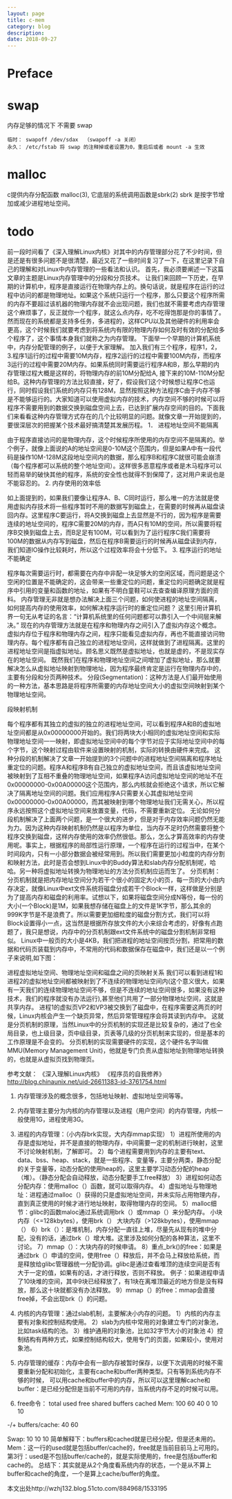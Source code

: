 ```yaml
---
layout: page
title: c-mem
category: blog
description: 
date: 2018-09-27
---
```

# Preface

# swap
内存足够的情况下 不需要 swap

    临时： swapoff /dev/sdax  （swapoff -a 关闭）
    永久： /etc/fstab 将 swap 的注释掉或者设置为0，重启后或者 mount -a 生效

# malloc
c提供内存分配函数 malloc(3), 它底层的系统调用函数是sbrk(2)
sbrk 是按字节增加或减少进程地址空间。

# todo
前一段时间看了《深入理解Linux内核》对其中的内存管理部分花了不少时间，但是还是有很多问题不是很清楚，最近又花了一些时间复习了一下，在这里记录下自己的理解和对Linux中内存管理的一些看法和认识。
首先，我必须要阐述一下这篇文章的主题是Linux内存管理中的分段和分页技术。
让我们来回顾一下历史，在早期的计算机中，程序是直接运行在物理内存上的。换句话说，就是程序在运行的过程中访问的都是物理地址。如果这个系统只运行一个程序，那么只要这个程序所需的内存不要超过该机器的物理内存就不会出现问题，我们也就不需要考虑内存管理这个麻烦事了，反正就你一个程序，就这么点内存，吃不吃得饱那是你的事情了。然而现在的系统都是支持多任务，多进程的，这样CPU以及其他硬件的利用率会更高，这个时候我们就要考虑到将系统内有限的物理内存如何及时有效的分配给多个程序了，这个事情本身我们就称之为内存管理。
下面举一个早期的计算机系统中，内存分配管理的例子，以便于大家理解。
加入我们有三个程序，程序1，2，3.程序1运行的过程中需要10M内存，程序2运行的过程中需要100M内存，而程序3运行的过程中需要20M内存。如果系统同时需要运行程序A和B，那么早期的内存管理过程大概是这样的，将物理内存的前10M分配给A, 接下来的10M-110M分配给B。这种内存管理的方法比较直接，好了，假设我们这个时候想让程序C也运行，同时假设我们系统的内存只有128M，显然按照这种方法程序C由于内存不够是不能够运行的。大家知道可以使用虚拟内存的技术，内存空间不够的时候可以将程序不需要用到的数据交换到磁盘空间上去，已达到扩展内存空间的目的。下面我们来看看这种内存管理方式存在的几个比较明显的问题。就像文章一开始提到的，要很深层次的把握某个技术最好搞清楚其发展历程。
1． 进程地址空间不能隔离

由于程序直接访问的是物理内存，这个时候程序所使用的内存空间不是隔离的。举个例子，就像上面说的A的地址空间是0-10M这个范围内，但是如果A中有一段代码是操作10M-128M这段地址空间内的数据，那么程序B和程序C就很可能会崩溃（每个程序都可以系统的整个地址空间）。这样很多恶意程序或者是木马程序可以轻而易举的破快其他的程序，系统的安全性也就得不到保障了，这对用户来说也是不能容忍的。
2.   内存使用的效率低

如上面提到的，如果我们要像让程序A、B、C同时运行，那么唯一的方法就是使用虚拟内存技术将一些程序暂时不用的数据写到磁盘上，在需要的时候再从磁盘读回内存。这里程序C要运行，将A交换到磁盘上去显然是不行的，因为程序是需要连续的地址空间的，程序C需要20M的内存，而A只有10M的空间，所以需要将程序B交换到磁盘上去，而B足足有100M，可以看到为了运行程序C我们需要将100M的数据从内存写到磁盘，然后在程序B需要运行的时候再从磁盘读到内存，我们知道IO操作比较耗时，所以这个过程效率将会十分低下。
3. 程序运行的地址不能确定

程序每次需要运行时，都需要在内存中非配一块足够大的空闲区域，而问题是这个空闲的位置是不能确定的，这会带来一些重定位的问题，重定位的问题确定就是程序中引用的变量和函数的地址，如果有不明白童鞋可以去查查编译原理方面的资料。
内存管理无非就是想办法解决上面三个问题，如何使进程的地址空间隔离，如何提高内存的使用效率，如何解决程序运行时的重定位问题？
这里引用计算机界一句无从考证的名言：“计算机系统里的任何问题都可以靠引入一个中间层来解决。”
现在的内存管理方法就是在程序和物理内存之间引入了虚拟内存这个概念。虚拟内存位于程序和物理内存之间，程序只能看见虚拟内存，再也不能直接访问物理内存。每个程序都有自己独立的进程地址空间，这样就做到了进程隔离。这里的进程地址空间是指虚拟地址。顾名思义既然是虚拟地址，也就是虚的，不是现实存在的地址空间。
既然我们在程序和物理地址空间之间增加了虚拟地址，那么就要解决怎么从虚拟地址映射到物理地址，因为程序最终肯定是运行在物理内存中的，主要有分段和分页两种技术。
分段(Segmentation)：这种方法是人们最开始使用的一种方法，基本思路是将程序所需要的内存地址空间大小的虚拟空间映射到某个
物理地址空间。


段映射机制

每个程序都有其独立的虚拟的独立的进程地址空间，可以看到程序A和B的虚拟地址空间都是从0x00000000开始的。我们将两块大小相同的虚拟地址空间和实际物理地址空间一一映射，即虚拟地址空间中的每个字节对应于实际地址空间中的每个字节，这个映射过程由软件来设置映射的机制，实际的转换由硬件来完成。
这种分段的机制解决了文章一开始提到的3个问题中的进程地址空间隔离和程序地址重定位的问题。程序A和程序B有自己独立的虚拟地址空间，而且该虚拟地址空间被映射到了互相不重叠的物理地址空间，如果程序A访问虚拟地址空间的地址不在0x00000000-0x00A00000这个范围内，那么内核就会拒绝这个请求，所以它解决了隔离地址空间的问题。我们应用程序A只需要关心其虚拟地址空间0x00000000-0x00A00000，而其被映射到哪个物理地址我们无需关心，所以程序永远按照这个虚拟地址空间来放置变量，代码，不需要重新定位。
无论如何分段机制解决了上面两个问题，是一个很大的进步，但是对于内存效率问题仍然无能为力。因为这种内存映射机制仍然是以程序为单位，当内存不足时仍然需要将整个程序交换到磁盘，这样内存使用的效率仍然很低。那么，怎么才算高效率的内存使用呢。事实上，根据程序的局部性运行原理，一个程序在运行的过程当中，在某个时间段内，只有一小部分数据会被经常用到。所以我们需要更加小粒度的内存分割和映射方法，此时是否会想到Linux中的Buddy算法和slab内存分配机制呢，哈哈。另一种将虚拟地址转换为物理地址的方法分页机制应运而生了。
分页机制：
分页机制就是把内存地址空间分为若干个很小的固定大小的页，每一页的大小由内存决定，就像Linux中ext文件系统将磁盘分成若干个Block一样，这样做是分别是为了提高内存和磁盘的利用率。试想以下，如果将磁盘空间分成N等份，每一份的大小(一个Block)是1M，如果我想存储在磁盘上的文件是1K字节，那么其余的999K字节是不是浪费了。所以需要更加细粒度的磁盘分割方式，我们可以将Block设置得小一点，这当然是根据所存放文件的大小来综合考虑的，好像有点跑题了，我只是想说，内存中的分页机制跟ext文件系统中的磁盘分割机制非常相似。
Linux中一般页的大小是4KB，我们把进程的地址空间按页分割，把常用的数据和代码页装载到内存中，不常用的代码和数据保存在磁盘中，我们还是以一个例子来说明,如下图：

进程虚拟地址空间、物理地址空间和磁盘之间的页映射关系
我们可以看到进程1和进程2的虚拟地址空间都被映射到了不连续的物理地址空间内(这个意义很大，如果有一天我们的连续物理地址空间不够，但是不连续的地址空间很多，如果没有这种技术，我们的程序就没有办法运行),甚至他们共用了一部分物理地址空间，这就是共享内存。
进程1的虚拟页VP2和VP3被交换到了磁盘中，在程序需要这两页的时候，Linux内核会产生一个缺页异常，然后异常管理程序会将其读到内存中。
这就是分页机制的原理，当然Linux中的分页机制的实现还是比较复杂的，通过了也全局目录，也上级目录，页中级目录，页表等几级的分页机制来实现的，但是基本的工作原理是不会变的。
分页机制的实现需要硬件的实现，这个硬件名字叫做MMU(Memory Management Unit)，他就是专门负责从虚拟地址到物理地址转换的，也就是从虚拟页找到物理页。


参考文献：
《深入理解Linux内核》
《程序员的自我修养》
http://blog.chinaunix.net/uid-26611383-id-3761754.html

1. 内存管理涉及的概念很多，包括地址映射、虚拟地址空间等等。

2. 内存管理主要分为内核的内存管理以及进程（用户空间）的内存管理，内核一般使用1G，进程使用3G。
3. 进程的内存管理：（小内存brk实现，大内存mmap实现）
    1）进程所使用的内存是虚拟地址，并不是直接的物理内存，中间需要一定的机制进行映射，这里不讨论映射机制，了解即可。
    2）每个进程需要用到内存的主要有text、data、bss、heap、stack，就是一些程序、变量等，主要分两类，静态分配的关于变量等，动态分配的使用heap的，这里主要学习动态分配的heap（堆）。（静态分配会自动释放，动态分配要手工free释放）
    3）进程如何动态分配内存：使用malloc（）函数，就可以取得内存。
    4）虚拟地址与物理地址：进程通过malloc（）获得的只是虚拟地址空间，并未实际占用物理内存，直到真正使用的时候才进行地址映射，取得物理内存的空间。
    5）malloc细节：glibc的函数maloc通过系统调用brk（）或mmap（）来分配内存。
         小块内存（<=128kbytes），使用brk（）
         大块内存（>128kbytes），使用mmap（）
    6）brk（）：是堆机制，内存分配一直往上堆，尽量先从现有的堆中分配，没有的话，通过brk（）增大堆。这里涉及如何分配的各种算法，这里不讨论。
    7）mmap（）：大块内存的时候申请。
    8）重点_brk()的free：如果是通过brk（）申请的空间，使用free（）释放后，并不会马上释放给系统，而是释放给glibc管理器统一分配协调。glibc是通过查看堆顶的连续空间是否有大于一定的值，如果有的话，才进行释放，否则不释放。
   例子：如果进程申请了10块堆的空间，其中9块已经释放了，有1块在离堆顶最近的地方但是没有释放，那么这十块就都没有办法释放。
   9）mmap（）的free：mmap会直接free掉，不会出现brk（）的问题。
4. 内核的内存管理：通过slab机制，主要解决小内存的问题。
    1）内核的内存主要有对象和控制结构使用。
    2）slab为内核中常用的对象建立专门的对象池，比如task结构的池。
    3）维护通用的对象池，比如32字节大小的对象池
    4）控制结构有两种方式，如果控制结构较大，使用专门的页面，如果较小，使用对象池。
5. 内存管理的缓存：内存中会有一部内存被暂时保存，以便下次调用的时候不需要重新分配和初始化，主要有cache和buffer两种类型。只有等到系统内存不够的时候，
可以用cache和buffer中的内存，所以可以这里理解cache和buffer：是已经分配但是当前不可用的内存，当系统内存不足的时候可以用。
6. free命令：
               total       used       free     shared    buffers     cached
Mem:       100           60        40          0           10         10

-/+ buffers/cache:     40        60

Swap:    10 10 10
简单解释下：buffers和cached就是已经分配，但是还未用的。
Mem：这一行的used就是包括buffer/cache的，free就是当前目前马上可用的。
第3行：used是不包括buffer/cache的，就是实际使用的，free是包括buffer和cache的。
总结下：其实就是从2个角度看系统内存的状态，一个是从不算上buffer和cache的角度，一个是算上cache/buffer的角度。

本文出处http://wzhj132.blog.51cto.com/884968/1533195